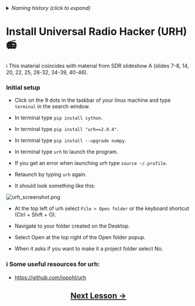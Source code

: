 <details><summary><i>Naming history (click to expand)</i></summary>
<pre>
2023 May 22: 010_Install_URH.md
</pre>
</details>

# Install Universal Radio Hacker (URH) 📻

ℹ️ This material coincides with material from SDR slideshow A (slides 7-8, 14, 20, 22, 25, 28-32, 34-39, 40-46).

### Initial setup   

- Click on the 9 dots in the taskbar of your linux machine and type `terminal` in the search window.

- In terminal type `pip install cython`. 
  
- In terminal type `pip install "urh==2.9.4"`.
<!-- ensure pyqt5 version 5.14.1 is installed. The newest version is failing on the build wheel -->

- In terminal type `pip install --upgrade numpy`.

- In terminal type `urh` to launch the program.

- If you get an error when launching urh type `source ~/.profile`.

- Relaunch by typing `urh` again.

- It should look something like this:

![urh_screenshot.png](https://github.com/python-can-define-radio/sdr-course/blob/main/classroom_activities/Ch03_Analyzing_Signals_URH/Images/urh_screenshot.png?raw=true)  

- At the top left of urh select `File > Open folder` or the keyboard shortcut (Ctrl + Shift + O).

- Navigate to your folder created on the Desktop.

- Select Open at the top right of the Open folder popup.

- When it asks if you want to make it a project folder select No.

### ℹ️ Some useful resources for urh:

- https://github.com/jopohl/urh  

## <p align="center">[Next Lesson &rarr;](https://github.com/python-can-define-radio/sdr-course/blob/main/classroom_activities/Ch03_Analyzing_Signals_URH/020_Modulation.md)</p>
  

